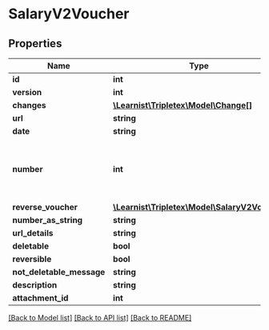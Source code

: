 # SalaryV2Voucher

## Properties
Name | Type | Description | Notes
------------ | ------------- | ------------- | -------------
**id** | **int** |  | [optional] 
**version** | **int** |  | [optional] 
**changes** | [**\Learnist\Tripletex\Model\Change[]**](Change.md) |  | [optional] 
**url** | **string** |  | [optional] 
**date** | **string** |  | 
**number** | **int** | System generated number that cannot be changed. | [optional] 
**reverse_voucher** | [**\Learnist\Tripletex\Model\SalaryV2Voucher**](SalaryV2Voucher.md) |  | [optional] 
**number_as_string** | **string** |  | [optional] 
**url_details** | **string** |  | [optional] 
**deletable** | **bool** |  | [optional] 
**reversible** | **bool** |  | [optional] 
**not_deletable_message** | **string** |  | [optional] 
**description** | **string** |  | [optional] 
**attachment_id** | **int** |  | [optional] 

[[Back to Model list]](../../README.md#documentation-for-models) [[Back to API list]](../../README.md#documentation-for-api-endpoints) [[Back to README]](../../README.md)

